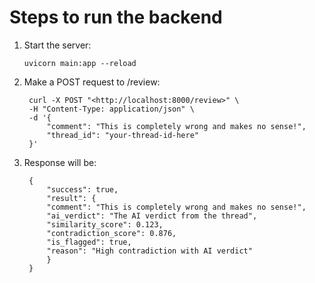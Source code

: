 # Steps to run the backend

1. Start the server:

       uvicorn main:app --reload

2. Make a POST request to /review:

        curl -X POST "<http://localhost:8000/review>" \
        -H "Content-Type: application/json" \
        -d '{
            "comment": "This is completely wrong and makes no sense!",
            "thread_id": "your-thread-id-here"
        }'

3. Response will be:

        {
            "success": true,
            "result": {
            "comment": "This is completely wrong and makes no sense!",
            "ai_verdict": "The AI verdict from the thread",
            "similarity_score": 0.123,
            "contradiction_score": 0.876,
            "is_flagged": true,
            "reason": "High contradiction with AI verdict"
            }
        }
